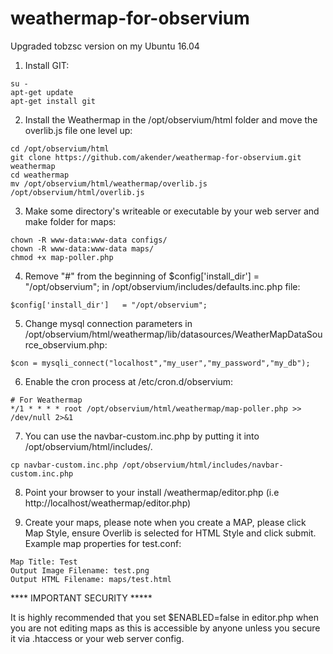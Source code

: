 # weathermap-for-observium
Upgraded tobzsc version on my Ubuntu 16.04

1. Install GIT:

```
su -
apt-get update
apt-get install git
```

2. Install the Weathermap in the /opt/observium/html folder and move the overlib.js file one level up:

```
cd /opt/observium/html
git clone https://github.com/akender/weathermap-for-observium.git weathermap
cd weathermap
mv /opt/observium/html/weathermap/overlib.js /opt/observium/html/overlib.js
```

3. Make some directory's writeable or executable by your web server and make folder for maps:

```
chown -R www-data:www-data configs/
chown -R www-data:www-data maps/
chmod +x map-poller.php
```

4. Remove "#" from the beginning of $config['install_dir']   = "/opt/observium"; in /opt/observium/includes/defaults.inc.php file:

```
$config['install_dir']   = "/opt/observium";
```

5. Change mysql connection parameters in /opt/observium/html/weathermap/lib/datasources/WeatherMapDataSource_observium.php:

```
$con = mysqli_connect("localhost","my_user","my_password","my_db");
```

6. Enable the cron process at /etc/cron.d/observium:

```
# For Weathermap
*/1 * * * * root /opt/observium/html/weathermap/map-poller.php >> /dev/null 2>&1
```

7. You can use the navbar-custom.inc.php by putting it into /opt/observium/html/includes/.

```
cp navbar-custom.inc.php /opt/observium/html/includes/navbar-custom.inc.php
```

8. Point your browser to your install /weathermap/editor.php (i.e http://localhost/weathermap/editor.php)

9. Create your maps, please note when you create a MAP, please click Map Style, ensure Overlib is selected for HTML Style and click submit. Example map properties for test.conf:

```
Map Title: Test
Output Image Filename: test.png
Output HTML Filename: maps/test.html
```

**** IMPORTANT SECURITY *****

It is highly recommended that you set $ENABLED=false in editor.php when you are not editing maps as this is accessible by anyone unless you secure it via .htaccess or your web server config.
